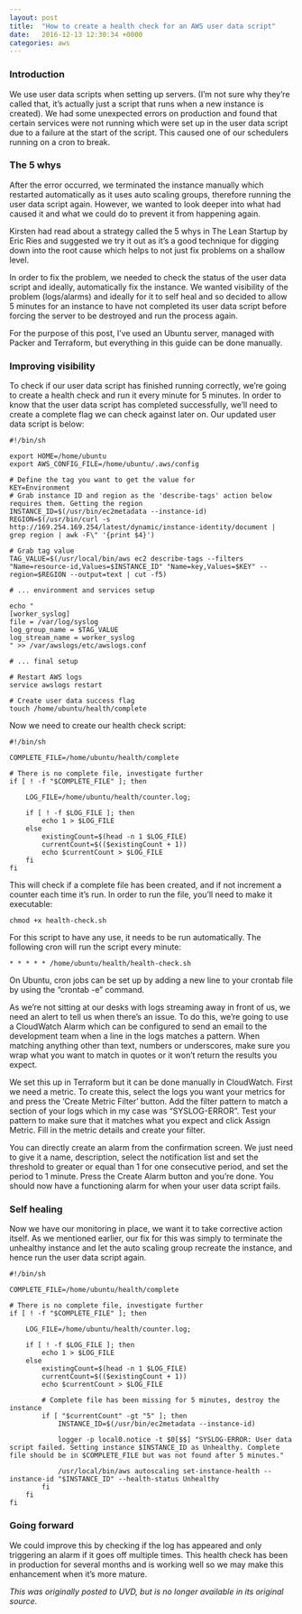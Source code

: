 ```yaml
---
layout: post
title:  "How to create a health check for an AWS user data script"
date:   2016-12-13 12:30:34 +0000
categories: aws
---
```


### Introduction

We use user data scripts when setting up servers. (I’m not sure why they’re called that, it’s actually just a script that runs when a new instance is created). We had some unexpected errors on production and found that certain services were not running which were set up in the user data script due to a failure at the start of the script. This caused one of our schedulers running on a cron to break.

### The 5 whys

After the error occurred, we terminated the instance manually which restarted automatically as it uses auto scaling groups, therefore running the user data script again. However, we wanted to look deeper into what had caused it and what we could do to prevent it from happening again.

Kirsten had read about a strategy called the 5 whys in The Lean Startup by Eric Ries and suggested we try it out as it’s a good technique for digging down into the root cause which helps to not just fix problems on a shallow level.

In order to fix the problem, we needed to check the status of the user data script and ideally, automatically fix the instance. We wanted visibility of the problem (logs/alarms) and ideally for it to self heal and so decided to allow 5 minutes for an instance to have not completed its user data script before forcing the server to be destroyed and run the process again.

For the purpose of this post, I’ve used an Ubuntu server, managed with Packer and Terraform, but everything in this guide can be done manually.

### Improving visibility

To check if our user data script has finished running correctly, we’re going to create a health check and run it every minute for 5 minutes. In order to know that the user data script has completed successfully, we’ll need to create a complete flag we can check against later on. Our updated user data script is below:

```
#!/bin/sh

export HOME=/home/ubuntu
export AWS_CONFIG_FILE=/home/ubuntu/.aws/config

# Define the tag you want to get the value for
KEY=Environment
# Grab instance ID and region as the 'describe-tags' action below requires them. Getting the region
INSTANCE_ID=$(/usr/bin/ec2metadata --instance-id)
REGION=$(/usr/bin/curl -s http://169.254.169.254/latest/dynamic/instance-identity/document | grep region | awk -F\" '{print $4}')

# Grab tag value
TAG_VALUE=$(/usr/local/bin/aws ec2 describe-tags --filters "Name=resource-id,Values=$INSTANCE_ID" "Name=key,Values=$KEY" --region=$REGION --output=text | cut -f5)

# ... environment and services setup

echo "
[worker_syslog]
file = /var/log/syslog
log_group_name = $TAG_VALUE
log_stream_name = worker_syslog
" >> /var/awslogs/etc/awslogs.conf

# ... final setup

# Restart AWS logs
service awslogs restart

# Create user data success flag
touch /home/ubuntu/health/complete
```

Now we need to create our health check script:

```
#!/bin/sh

COMPLETE_FILE=/home/ubuntu/health/complete

# There is no complete file, investigate further
if [ ! -f "$COMPLETE_FILE" ]; then

    LOG_FILE=/home/ubuntu/health/counter.log;

    if [ ! -f $LOG_FILE ]; then
        echo 1 > $LOG_FILE
    else
        existingCount=$(head -n 1 $LOG_FILE)
        currentCount=$(($existingCount + 1))
        echo $currentCount > $LOG_FILE
    fi
fi
```

This will check if a complete file has been created, and if not increment a counter each time it’s run. In order to run the file, you’ll need to make it executable:

`chmod +x health-check.sh`

For this script to have any use, it needs to be run automatically. The following cron will run the script every minute:

`* * * * * /home/ubuntu/health/health-check.sh`

On Ubuntu, cron jobs can be set up by adding a new line to your crontab file by using the “crontab -e” command.

As we’re not sitting at our desks with logs streaming away in front of us, we need an alert to tell us when there’s an issue. To do this, we’re going to use a CloudWatch Alarm which can be configured to send an email to the development team when a line in the logs matches a pattern. When matching anything other than text, numbers or underscores, make sure you wrap what you want to match in quotes or it won’t return the results you expect.

We set this up in Terraform but it can be done manually in CloudWatch. First we need a metric. To create this, select the logs you want your metrics for and press the ‘Create Metric Filter’ button. Add the filter pattern to match a section of your logs which in my case was “SYSLOG-ERROR”. Test your pattern to make sure that it matches what you expect and click Assign Metric. Fill in the metric details and create your filter.

You can directly create an alarm from the confirmation screen. We just need to give it a name, description, select the notification list and set the threshold to greater or equal than 1 for one consecutive period, and set the period to 1 minute. Press the Create Alarm button and you’re done. You should now have a functioning alarm for when your user data script fails.

### Self healing

Now we have our monitoring in place, we want it to take corrective action itself. As we mentioned earlier, our fix for this was simply to terminate the unhealthy instance and let the auto scaling group recreate the instance, and hence run the user data script again.

```
#!/bin/sh

COMPLETE_FILE=/home/ubuntu/health/complete

# There is no complete file, investigate further
if [ ! -f "$COMPLETE_FILE" ]; then

    LOG_FILE=/home/ubuntu/health/counter.log;

    if [ ! -f $LOG_FILE ]; then
        echo 1 > $LOG_FILE
    else
        existingCount=$(head -n 1 $LOG_FILE)
        currentCount=$(($existingCount + 1))
        echo $currentCount > $LOG_FILE

        # Complete file has been missing for 5 minutes, destroy the instance
        if [ "$currentCount" -gt "5" ]; then
            INSTANCE_ID=$(/usr/bin/ec2metadata --instance-id)

            logger -p local0.notice -t $0[$$] "SYSLOG-ERROR: User data script failed. Setting instance $INSTANCE_ID as Unhealthy. Complete file should be in $COMPLETE_FILE but was not found after 5 minutes."

            /usr/local/bin/aws autoscaling set-instance-health --instance-id "$INSTANCE_ID" --health-status Unhealthy
        fi
    fi
fi
```

### Going forward

We could improve this by checking if the log has appeared and only triggering an alarm if it goes off multiple times. This health check has been in production for several months and is working well so we may make this enhancement when it’s more mature.

*This was originally posted to UVD, but is no longer available in its original source.*